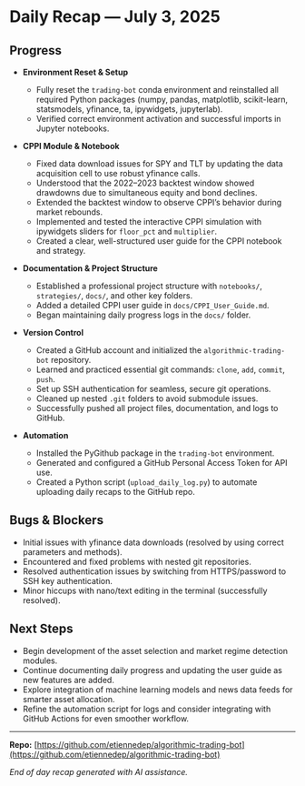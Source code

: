 # Daily Recap — July 3, 2025

## Progress

- **Environment Reset & Setup**
  - Fully reset the `trading-bot` conda environment and reinstalled all required Python packages (numpy, pandas, matplotlib, scikit-learn, statsmodels, yfinance, ta, ipywidgets, jupyterlab).
  - Verified correct environment activation and successful imports in Jupyter notebooks.

- **CPPI Module & Notebook**
  - Fixed data download issues for SPY and TLT by updating the data acquisition cell to use robust yfinance calls.
  - Understood that the 2022–2023 backtest window showed drawdowns due to simultaneous equity and bond declines.
  - Extended the backtest window to observe CPPI’s behavior during market rebounds.
  - Implemented and tested the interactive CPPI simulation with ipywidgets sliders for `floor_pct` and `multiplier`.
  - Created a clear, well-structured user guide for the CPPI notebook and strategy.

- **Documentation & Project Structure**
  - Established a professional project structure with `notebooks/`, `strategies/`, `docs/`, and other key folders.
  - Added a detailed CPPI user guide in `docs/CPPI_User_Guide.md`.
  - Began maintaining daily progress logs in the `docs/` folder.

- **Version Control**
  - Created a GitHub account and initialized the `algorithmic-trading-bot` repository.
  - Learned and practiced essential git commands: `clone`, `add`, `commit`, `push`.
  - Set up SSH authentication for seamless, secure git operations.
  - Cleaned up nested `.git` folders to avoid submodule issues.
  - Successfully pushed all project files, documentation, and logs to GitHub.

- **Automation**
  - Installed the PyGithub package in the `trading-bot` environment.
  - Generated and configured a GitHub Personal Access Token for API use.
  - Created a Python script (`upload_daily_log.py`) to automate uploading daily recaps to the GitHub repo.

## Bugs & Blockers

- Initial issues with yfinance data downloads (resolved by using correct parameters and methods).
- Encountered and fixed problems with nested git repositories.
- Resolved authentication issues by switching from HTTPS/password to SSH key authentication.
- Minor hiccups with nano/text editing in the terminal (successfully resolved).

## Next Steps

- Begin development of the asset selection and market regime detection modules.
- Continue documenting daily progress and updating the user guide as new features are added.
- Explore integration of machine learning models and news data feeds for smarter asset allocation.
- Refine the automation script for logs and consider integrating with GitHub Actions for even smoother workflow.

---

**Repo:** [https://github.com/etiennedep/algorithmic-trading-bot](https://github.com/etiennedep/algorithmic-trading-bot)

*End of day recap generated with AI assistance.*

